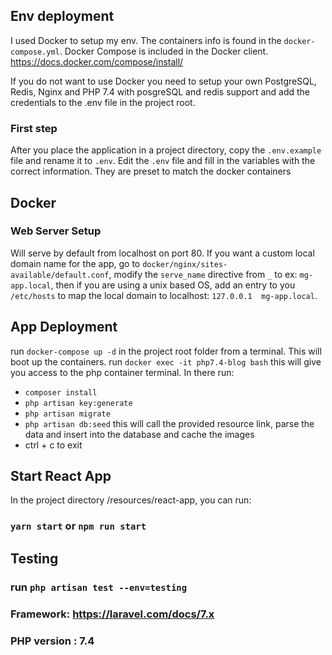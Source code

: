 ## Env deployment
I used Docker to setup my env. The containers info is found in the `docker-compose.yml`.
Docker Compose is included in the Docker client. https://docs.docker.com/compose/install/

If you do not want to use Docker you need to setup your own PostgreSQL, Redis, Nginx and PHP 7.4 with posgreSQL and redis support and add the credentials
to the .env file in the project root.

### First step
After you place the application in a project directory, copy the `.env.example` file and rename it to `.env`.
Edit the `.env` file and  fill in the variables with the correct information. They are preset to match the docker containers

## Docker
### Web Server Setup
Will serve by default from localhost on port 80.
If you want a custom local domain name for the app, go to `docker/nginx/sites-available/default.conf`,
modify the `serve_name` directive from `_` to ex: `mg-app.local`, then if you are using a unix based OS, add an
entry to you `/etc/hosts` to map the local domain to localhost: `127.0.0.1  mg-app.local`.

## App Deployment
run `docker-compose up -d` in the project root folder from a terminal. This will boot up the containers.
run `docker exec -it php7.4-blog bash`  this will give you access to the php container terminal. In there run:
 - `composer install`
 - `php artisan key:generate`
 - `php artisan migrate`
 - `php artisan db:seed` this will call the provided resource link, parse the data and insert into the database and cache the images
 - ctrl + c to exit

## Start React App
In the project directory /resources/react-app, you can run:
### `yarn start` or `npm run start`

## Testing
### run `php artisan test --env=testing`

### Framework: https://laravel.com/docs/7.x
### PHP version : 7.4
